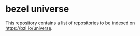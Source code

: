# bezel universe

This repository contains a list of repositories to be indexed on
https://bzl.io/universe.